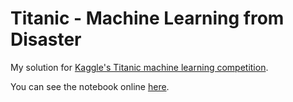 # Titanic - Machine Learning from Disaster
My solution for [Kaggle's Titanic machine learning competition](https://www.kaggle.com/c/titanic).

You can see the notebook online [here](https://brunograssano.github.io/Titanic-ML-from-Disaster/).
